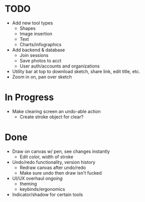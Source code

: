 # TODO
- Add new tool types
    - Shapes
    - Image insertion
    - Text
    - Charts/infographics
- Add backend & database
    - Join sessions
    - Save photos to acct
    - User auth/accounts and organizations
- Utility bar at top to download sketch, share link, edit title, etc.
- Zoom in on, pan over sketch

# In Progress
- Make clearing screen an undo-able action
    - Create stroke object for clear?
    
# Done
- Draw on canvas w/ pen, see changes instantly
    - Edit color, width of stroke
- Undo/redo functionality, version history
    - Redraw canvas after undo/redo
    - Make sure undo then draw isn't fucked
- UI/UX overhaul *ongoing*
    - theming
    - keybinds/ergonomics
- Indicator/shadow for certain tools
